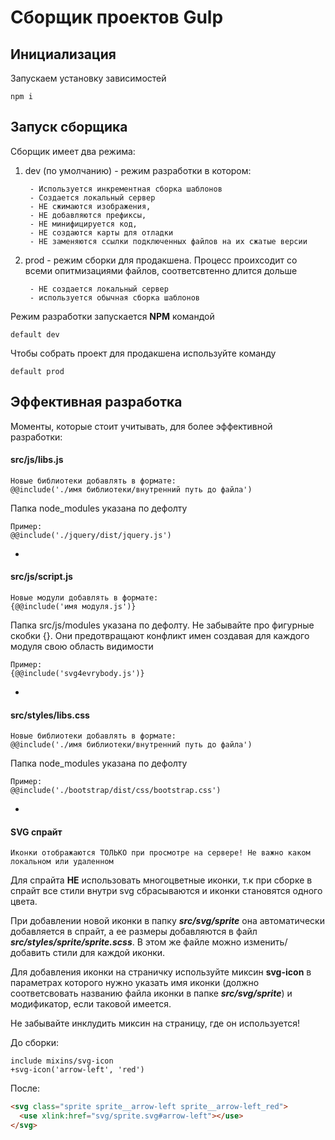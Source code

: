# Сборщик проектов Gulp

## Инициализация

Запускаем установку зависимостей

    npm i
    
## Запуск сборщика

Сборщик имеет два режима:

1. dev (по умолчанию) - режим разработки в котором:

        - Используется инкрементная сборка шаблонов
        - Создается локальный сервер
        - НЕ сжимаются изображения,
        - НЕ добавляются префиксы,
        - НЕ минифицируется код,
        - НЕ создаются карты для отладки
        - НЕ заменяются ссылки подключенных файлов на их сжатые версии
    
2. prod - режим сборки для продакшена. Процесс проихсодит со всеми опитмизациями файлов, соответсвтенно длится дольше

        - НЕ создается локальный сервер
        - используется обычная сборка шаблонов

Режим разработки запускается **NPM** командой

    default dev
    
Чтобы собрать проект для продакшена используйте команду 

    default prod
    
## Эффективная разработка

Моменты, которые стоит учитывать, для более эффективной разработки:

#### src/js/libs.js
    
    Новые библиотеки добавлять в формате:
    @@include('./имя библиотеки/внутренний путь до файла')
    
Папка node_modules указана по дефолту

    Пример:
    @@include('./jquery/dist/jquery.js')
    
-
    
#### src/js/script.js
    
    Новые модули добавлять в формате:
    {@@include('имя модуля.js')}
    
Папка src/js/modules указана по дефолту. Не забывайте про фигурные скобки {}. Они предотвращают конфликт имен создавая для каждого модуля свою область видимости
    
    Пример:
    {@@include('svg4evrybody.js')}
    
-

#### src/styles/libs.css
    
    Новые библиотеки добавлять в формате:
    @@include('./имя библиотеки/внутренний путь до файла')
    
Папка node_modules указана по дефолту
    
    Пример:
    @@include('./bootstrap/dist/css/bootstrap.css')
    
-

#### SVG спрайт
`Иконки отображаются ТОЛЬКО при просмотре на сервере! Не важно каком локальном или удаленном`

Для спрайта **НЕ** использовать многоцветные иконки, т.к при сборке в спрайт все стили внутри svg сбрасываются и иконки становятся одного цвета.

При добавлении новой иконки в папку ***src/svg/sprite*** она автоматически добавляется в спрайт, а ее размеры добавляются в файл ***src/styles/sprite/sprite.scss***. В этом же файле можно изменить/добавить стили для каждой иконки.

Для добавления иконки на страничку используйте миксин **svg-icon** в параметрах которого нужно указать имя иконки (должно соответсвовать названию файла иконки в папке ***src/svg/sprite***) и модификатор, если таковой имеется.

Не забывайте инклудить миксин на страницу, где он используется!

    
До сборки:
    
    include mixins/svg-icon
    +svg-icon('arrow-left', 'red')
    
После:
    
```html
<svg class="sprite sprite__arrow-left sprite__arrow-left_red">
  <use xlink:href="svg/sprite.svg#arrow-left"></use>
</svg>
```